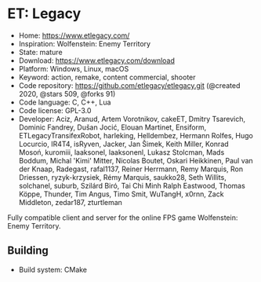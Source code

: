 # ET: Legacy

- Home: https://www.etlegacy.com/
- Inspiration: Wolfenstein: Enemy Territory
- State: mature
- Download: https://www.etlegacy.com/download
- Platform: Windows, Linux, macOS
- Keyword: action, remake, content commercial, shooter
- Code repository: https://github.com/etlegacy/etlegacy.git (@created 2020, @stars 509, @forks 91)
- Code language: C, C++, Lua
- Code license: GPL-3.0
- Developer: Aciz, Aranud, Artem Vorotnikov, cakeET, Dmitry Tsarevich, Dominic Fandrey, Dušan Jocić, Elouan Martinet, Ensiform, ETLegacyTransifexRobot, harleking, Helldembez, Hermann Rolfes, Hugo Locurcio, IR4T4, isRyven, Jacker, Jan Šimek, Keith Miller, Konrad Mosoń, kuromiii, laaksonel, laaksonenl, Lukasz Stolcman, Mads Boddum, Michal 'Kimi' Mitter, Nicolas Boutet, Oskari Heikkinen, Paul van der Knaap, Radegast, rafal1137, Reiner Herrmann, Remy Marquis, Ron Driessen, ryzyk-krzysiek, Rémy Marquis, saukko28, Seth Willits, solchanel, suburb, Szilárd Biró, Tai Chi Minh Ralph Eastwood, Thomas Köppe, Thunder, Tim Angus, Timo Smit, WuTangH, x0rnn, Zack Middleton, zedar187, zturtleman

Fully compatible client and server for the online FPS game Wolfenstein: Enemy Territory.

## Building

- Build system: CMake
